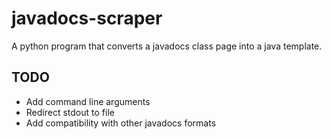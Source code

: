 # javadocs-scraper

A python program that converts a javadocs class page into a java template.

## TODO
- Add command line arguments
- Redirect stdout to file
- Add compatibility with other javadocs formats
